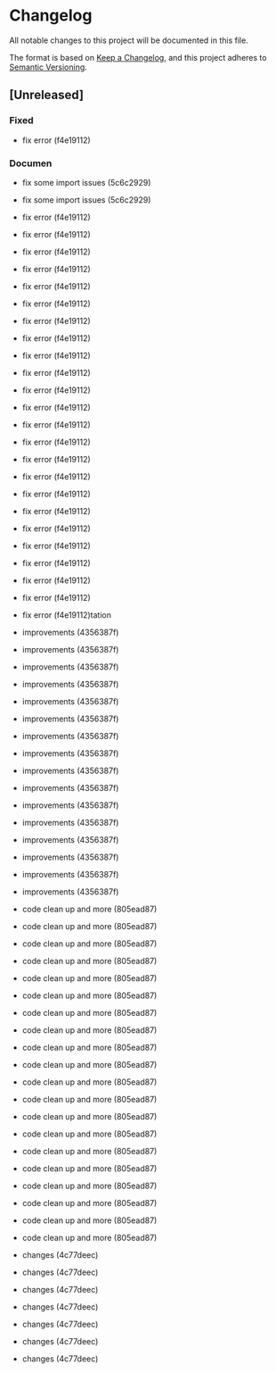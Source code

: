 # Changelog

All notable changes to this project will be documented in this file.

The format is based on [Keep a Changelog](https://keepachangelog.com/en/1.0.0/),
and this project adheres to [Semantic Versioning](https://semver.org/spec/v2.0.0.html).

## [Unreleased]


### Fixed

- fix error (f4e19112)

### Documen
- fix some import issues (5c6c2929)
- fix some import issues (5c6c2929)
- fix error (f4e19112)
- fix error (f4e19112)
- fix error (f4e19112)
- fix error (f4e19112)
- fix error (f4e19112)
- fix error (f4e19112)
- fix error (f4e19112)
- fix error (f4e19112)
- fix error (f4e19112)
- fix error (f4e19112)
- fix error (f4e19112)
- fix error (f4e19112)
- fix error (f4e19112)
- fix error (f4e19112)
- fix error (f4e19112)
- fix error (f4e19112)
- fix error (f4e19112)
- fix error (f4e19112)
- fix error (f4e19112)
- fix error (f4e19112)
- fix error (f4e19112)
- fix error (f4e19112)
- fix error (f4e19112)
- fix error (f4e19112)tation

- improvements (4356387f)

- improvements (4356387f)
- improvements (4356387f)
- improvements (4356387f)
- improvements (4356387f)
- improvements (4356387f)
- improvements (4356387f)
- improvements (4356387f)
- improvements (4356387f)
- improvements (4356387f)
- improvements (4356387f)
- improvements (4356387f)
- improvements (4356387f)
- improvements (4356387f)
- improvements (4356387f)
- improvements (4356387f)
- code clean up and more (805ead87)
- code clean up and more (805ead87)
- code clean up and more (805ead87)
- code clean up and more (805ead87)
- code clean up and more (805ead87)
- code clean up and more (805ead87)
- code clean up and more (805ead87)
- code clean up and more (805ead87)
- code clean up and more (805ead87)
- code clean up and more (805ead87)
- code clean up and more (805ead87)
- code clean up and more (805ead87)
- code clean up and more (805ead87)
- code clean up and more (805ead87)
- code clean up and more (805ead87)
- code clean up and more (805ead87)
- code clean up and more (805ead87)
- code clean up and more (805ead87)
- code clean up and more (805ead87)
- code clean up and more (805ead87)
- changes (4c77deec)
- changes (4c77deec)
- changes (4c77deec)
- changes (4c77deec)
- changes (4c77deec)
- changes (4c77deec)
- changes (4c77deec)